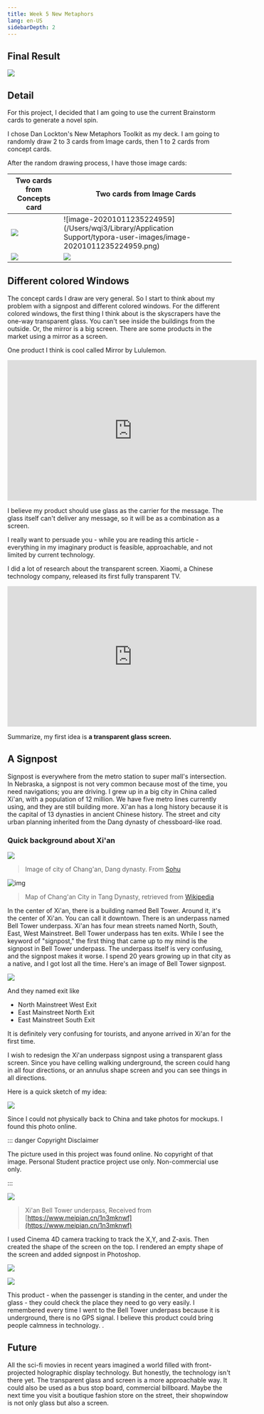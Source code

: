 ```yaml
---
title: Week 5 New Metaphors
lang: en-US
sidebarDepth: 2
---
```


## Final Result

![](https://raw.githubusercontent.com/irwinchyi/imgbed/master/img/Final%20Result.jpg)

## Detail

For this project, I decided that I am going to use the current Brainstorm cards to generate a novel spin. 

I chose Dan Lockton's New Metaphors Toolkit as my deck. I am going to randomly draw 2 to 3 cards from Image cards, then 1 to 2 cards from concept cards. 

After the random drawing process, I have those image cards: 

| Two cards from Concepts card                                 | Two cards from Image Cards                                   |
| ------------------------------------------------------------ | ------------------------------------------------------------ |
| ![](https://raw.githubusercontent.com/irwinchyi/imgbed/master/img/20201011235153.png) | ![image-20201011235224959](/Users/wqi3/Library/Application Support/typora-user-images/image-20201011235224959.png) |
| <img src="https://raw.githubusercontent.com/irwinchyi/imgbed/master/img/20201011234941.png"/> | ![](https://raw.githubusercontent.com/irwinchyi/imgbed/master/img/20201011235055.png) |



## Different colored Windows 

The concept cards I draw are very general. So I start to think about my problem with a signpost and different colored windows. For the different colored windows, the first thing I think about is the skyscrapers have the one-way transparent glass. You can't see inside the buildings from the outside. Or, the mirror is a big screen. There are some products in the market using a mirror as a screen. 

One product I think is cool called Mirror by Lululemon. 

<iframe width="560" height="315" src="https://www.youtube.com/embed/yovMQPT3g2w" frameborder="0" allow="accelerometer; autoplay; clipboard-write; encrypted-media; gyroscope; picture-in-picture" allowfullscreen></iframe>

I believe my product should use glass as the carrier for the message. The glass itself can't deliver any message, so it will be as a combination as a screen. 

I really want to persuade you - while you are reading this article - everything in my imaginary product is feasible, approachable, and not limited by current technology. 

I did a lot of research about the transparent screen. Xiaomi, a Chinese technology company, released its first fully transparent TV. 

<iframe width="560" height="315" src="https://www.youtube.com/embed/XBI7bDOENBM" frameborder="0" allow="accelerometer; autoplay; clipboard-write; encrypted-media; gyroscope; picture-in-picture" allowfullscreen></iframe>

Summarize, my first idea is **a transparent glass screen.** 



## A Signpost

Signpost is everywhere from the metro station to super mall's intersection. In Nebraska, a signpost is not very common because most of the time, you need navigations; you are driving. I grew up in a big city in China called Xi'an, with a population of 12 million. We have five metro lines currently using, and they are still building more. Xi'an has a long history because it is the capital of 13 dynasties in ancient Chinese history. The street and city urban planning inherited from the Dang dynasty of chessboard-like road. 

### Quick background about Xi'an

![](http://5b0988e595225.cdn.sohucs.com/images/20200330/93d056d8c07c478991e2dd55ec57aa4a.jpeg)

> Image of city of Chang'an, Dang dynasty. From [Sohu](https://en.wikipedia.org/wiki/Tang_dynasty)

![img](https://upload.wikimedia.org/wikipedia/commons/c/c5/Chang%27an_of_Tang.jpg)

> Map of Chang'an City in Tang Dynasty, retrieved from [Wikipedia](https://en.wikipedia.org/wiki/Xi%27an#/media/File:Chang'an_of_Tang.jpg)

In the center of Xi'an,  there is a building named Bell Tower. Around it, it's the center of Xi'an. You can call it downtown. There is an underpass named Bell Tower underpass.  Xi'an has four mean streets named North, South, East, West Mainstreet. Bell Tower underpass has ten exits.
While I see the keyword of "signpost," the first thing that came up to my mind is the signpost in Bell Tower underpass. The underpass itself is very confusing, and the signpost makes it worse. I spend 20 years growing up in that city as a native, and I got lost all the time. Here's an image of Bell Tower signpost. 

![](https://raw.githubusercontent.com/irwinchyi/imgbed/master/img/ca71a1cf528157ea97a550d6a93d07ea.jpg_r_720x480x95_0023418f.jpg)

And they named exit like

- North Mainstreet West Exit 
- East Mainstreet North Exit 
- East Mainstreet South Exit 

It is definitely very confusing for tourists, and anyone arrived in Xi'an for the first time. 

I wish to redesign the Xi'an underpass signpost using a transparent glass screen. Since you have celling walking underground, the screen could hang in all four directions, or an annulus shape screen and you can see things in all directions. 

Here is a quick sketch of my idea:

![](https://raw.githubusercontent.com/irwinchyi/imgbed/master/img/Untitled_Artwork%2010.jpg)

Since I could not physically back to China and take photos for mockups. I found this photo online. 

::: danger Copyright Disclaimer

The picture used in this project was found online. No copyright of that image. Personal Student practice project use only. Non-commercial use only. 

:::

![](https://raw.githubusercontent.com/irwinchyi/imgbed/master/img/d41ec008637346a7ad5a337e2f1f6d54.jpg-mobile.jpeg)

> Xi'an Bell Tower underpass, Received from [https://www.meipian.cn/1n3mknwf](https://www.meipian.cn/1n3mknwf)

I used Cinema 4D camera tracking to track the X,Y, and Z-axis. Then created the shape of the screen on the top. I rendered an empty shape of the screen and added signpost in Photoshop. 

![](https://raw.githubusercontent.com/irwinchyi/imgbed/master/img/screenshotc.JPG)

![](https://raw.githubusercontent.com/irwinchyi/imgbed/master/img/PSScreenshoot.JPG)

This product - when the passenger is standing in the center, and under the glass - they could check the place they need to go very easily. I remembered every time I went to the Bell Tower underpass because it is underground, there is no GPS signal. I believe this product could bring people calmness in technology. .

## Future

All the sci-fi movies in recent years imagined a world filled with front-projected holographic display technology. But honestly, the technology isn't there yet. The transparent glass and screen is a more approachable way. It could also be used as a bus stop board, commercial billboard. Maybe the next time you visit a boutique fashion store on the street, their shopwindow is not only glass but also a screen. 